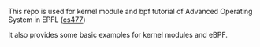 This repo is used for kernel module and bpf tutorial of Advanced Operating
System in EPFL ([cs477](https://edu.epfl.ch/coursebook/en/advanced-operating-systems-CS-477))

It also provides some basic examples for kernel modules and eBPF.